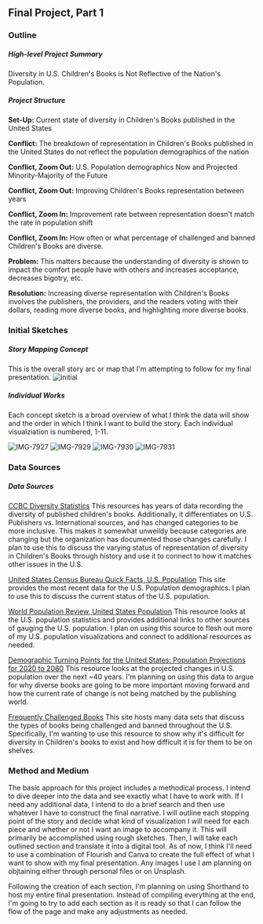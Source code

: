 ## Final Project, Part 1

### Outline
##### High-level Project Summary
Diversity in U.S. Children's Books is Not Reflective of the Nation's Population.

##### Project Structure
**Set-Up:** Current state of diversity in Children's Books published in the United States

**Conflict:** The breakdown of representation in Children's Books published in the United States do not reflect the population demographics of the nation

**Conflict, Zoom Out:** U.S. Population demographics Now and Projected Minority-Majority of the Future

**Conflict, Zoom Out:** Improving Children's Books representation between years

**Conflict, Zoom In:** Improvement rate between representation doesn't match the rate in population shift

**Conflict, Zoom In:** How often or what percentage of challenged and banned Children's Books are diverse.

**Problem:** This matters because the understanding of diversity is shown to impact the comfort people have with others and increases acceptance, decreases bigotry, etc.

**Resolution:** Increasing diverse representation with Children's Books involves the publishers, the providers, and the readers voting with their dollars, reading more diverse books, and highlighting more diverse books.


### Initial Sketches
##### Story Mapping Concept
This is the overall story arc or map that I'm attempting to follow for my final presentation.
![initial](https://user-images.githubusercontent.com/97995850/153727427-c7992658-3aef-4ab5-bd2b-c2a5b0a9ea96.jpg)


##### Individual Works
Each concept sketch is a broad overview of what I think the data will show and the order in which I think I want to build the story. Each individual visualziation is numbered, 1-11.

![IMG-7927](https://user-images.githubusercontent.com/97995850/153727325-1baddf59-cbf0-43d5-867c-fb410aa2dc5d.jpg)
![IMG-7929](https://user-images.githubusercontent.com/97995850/153727330-3fd8e9d0-eb62-4a0e-9eba-3255392a72e5.jpg)
![IMG-7930](https://user-images.githubusercontent.com/97995850/153727335-cd6b9f84-0660-4ae8-adff-556acd49ed46.jpg)
![IMG-7931](https://user-images.githubusercontent.com/97995850/153727342-d4001fd4-b3b7-44fa-b1c4-e065be428737.jpg)


### Data Sources
##### Data Sources
[CCBC Diversity Statistics](https://ccbc.education.wisc.edu/literature-resources/ccbc-diversity-statistics/)
This resources has years of data recording the diversity of published children's books. Additionally, it differentiates on U.S. Publishers vs. International sources, and has changed categories to be more inclusive. This makes it somewhat unweildy because categories are changing but the organization has documented those changes carefully. I plan to use this to discuss the varying status of representation of diversity in Children's Books through history and use it to connect to how it matches other issues in the U.S.

[United States Census Bureau Quick Facts, U.S. Population](https://www.census.gov/quickfacts/fact/table/US/POP010220)
This site provides the most recent data for the U.S. Population demographics. I plan to use this to discuss the current status of the U.S. population.

[World Population Review, United States Population](https://worldpopulationreview.com/countries/united-states-population)
This resource looks at the U.S. population statistics and provides additional links to other sources of gauging the U.S. population. I plan on using this source to flesh out more of my U.S. population visualizations and connect to additional resources as needed.

[Demographic Turning Points for the United States: Population Projections for 2020 to 2060](https://www.census.gov/library/publications/2020/demo/p25-1144.html)
This resource looks at the projected changes in U.S. population over the next ~40 years. I'm planning on using this data to argue for why diverse books are going to be more important moving forward and how the current rate of change is not being matched by the publishing world.

[Frequently Challenged Books](https://www.ala.org/advocacy/bbooks/frequentlychallengedbooks)
This site hosts many data sets that discuss the types of books being challenged and banned throughout the U.S. Specifically, I'm wanting to use this resource to show why it's difficult for diversity in Children's books to exist and how difficult it is for them to be on shelves.

### Method and Medium
The basic approach for this project includes a methodical process. I intend to dive deeper into the data and see exactly what I have to work with. If I need any additional data, I intend to do a brief search and then use whatever I have to construct the final narrative. I will outline each stopping point of the story and decide what kind of visualization I will need for each piece and whether or not I want an image to accompany it. This will primarily be accomplished using rough sketches. Then, I will take each outlined section and translate it into a digital tool. As of now, I think I'll need to use a combination of Flourish and Canva to create the full effect of what I want to show with my final presentation. Any images I use I am planning on objtaining either through personal files or on Unsplash.

Following the creation of each section, I'm planning on using Shorthand to host my entire final presentation. Instead of compiling everything at the end, I'm going to try to add each section as it is ready so that I can follow the flow of the page and make any adjustments as needed.
